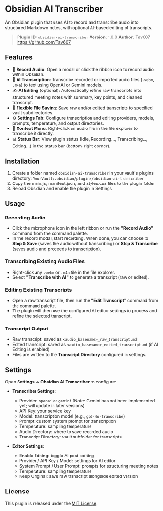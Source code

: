 # Obsidian AI Transcriber

An Obsidian plugin that uses AI to record and transcribe audio into structured Markdown notes, with optional AI-based editing of transcripts.

> **Plugin ID:** `obsidian-ai-transcriber`
> **Version:** 1.0.0
> **Author:** Tav607 <https://github.com/Tav607>

## Features

- 🎤 **Record Audio**: Open a modal or click the ribbon icon to record audio within Obsidian.
- 🤖 **AI Transcription**: Transcribe recorded or imported audio files (`.webm`, `.m4a`) to text using OpenAI or Gemini models.
- ✍️ **AI Editing** (optional): Automatically refine raw transcripts into structured meeting notes with summary, key points, and cleaned transcript.
- 💾 **Flexible File Saving**: Save raw and/or edited transcripts to specified vault subdirectories.
- ⚙️ **Settings Tab**: Configure transcription and editing providers, models, prompts, temperature, and output directories.
- 🔄 **Context Menu**: Right-click an audio file in the file explorer to transcribe it directly.
- 📊 **Status Bar**: View plugin status (Idle, Recording…, Transcribing…, Editing…) in the status bar (bottom-right corner).

## Installation

1. Create a folder named `obsidian-ai-transcriber` in your vault's plugins directory: `YourVault/.obsidian/plugins/obsidian-ai-transcriber`
2. Copy the main.js, manifest.json, and styles.css files to the plugin folder
3. Reload Obsidian and enable the plugin in Settings

## Usage

### Recording Audio

- Click the microphone icon in the left ribbon or run the **"Record Audio"** command from the command palette.
- In the record modal, start recording. When done, you can choose to **Stop & Save** (saves the audio without transcribing) or **Stop & Transcribe** (saves audio and proceeds to transcription).

### Transcribing Existing Audio Files

- Right-click any `.webm` or `.m4a` file in the file explorer.
- Select **"Transcribe with AI"** to generate a transcript (raw or edited).

### Editing Existing Transcripts

- Open a raw transcript file, then run the **"Edit Transcript"** command from the command palette.
- The plugin will then use the configured AI editor settings to process and refine the selected transcript.

### Transcript Output

- Raw transcript: saved as `<audio_basename>_raw_transcript.md`
- Edited transcript: saved as `<audio_basename>_edited_transcript.md` (if AI Editing is enabled)
- Files are written to the **Transcript Directory** configured in settings.

## Settings

Open **Settings → Obsidian AI Transcriber** to configure:

- **Transcriber Settings**:
  - Provider: `openai` or `gemini` (Note: Gemini has not been implemented yet; will update in later versions)
  - API Key: your service key
  - Model: transcription model (e.g., `gpt-4o-transcribe`)
  - Prompt: custom system prompt for transcription
  - Temperature: sampling temperature
  - Audio Directory: where to save recorded audio
  - Transcript Directory: vault subfolder for transcripts

- **Editor Settings**:
  - Enable Editing: toggle AI post-editing
  - Provider / API Key / Model: settings for AI editor
  - System Prompt / User Prompt: prompts for structuring meeting notes
  - Temperature: sampling temperature
  - Keep Original: save raw transcript alongside edited version

## License

This plugin is released under the [MIT License](LICENSE).
